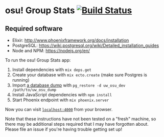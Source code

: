 # osu! Group Stats [![Build Status](https://travis-ci.org/justinsacbibit/osu-group-stats.svg?branch=master)](https://travis-ci.org/justinsacbibit/osu-group-stats)

## Required software

* Elixir: http://www.phoenixframework.org/docs/installation
* PostgreSQL: https://wiki.postgresql.org/wiki/Detailed_installation_guides
* Node and NPM: https://nodejs.org/en/

To run the osu! Group Stats app:

  1. Install dependencies with `mix deps.get`
  2. Create your database with `mix ecto.create` (make sure Postgres is running)
  3. Import [a database dump](https://www.dropbox.com/s/6cmgvht8iicnswq/uw_osu_dump_008?dl=0) with `pg_restore -d uw_osu_dev /path/to/uw_osu_dump`
  4. Install JavaScript dependencies with `npm install`
  3. Start Phoenix endpoint with `mix phoenix.server`

Now you can visit [`localhost:4000`](http://localhost:4000) from your browser.

Note that these instructions have not been tested on a "fresh" machine, so there may be additional steps required that I may have forgotten about. Please file an issue if you're having trouble getting set up!
